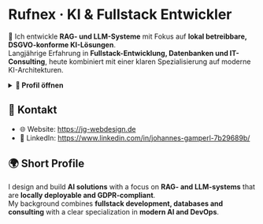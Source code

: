 # Rufnex · KI & Fullstack Entwickler

👋 Ich entwickle **RAG- und LLM-Systeme** mit Fokus auf **lokal betreibbare, DSGVO-konforme KI-Lösungen**.  
Langjährige Erfahrung in **Fullstack-Entwicklung, Datenbanken und IT-Consulting**, heute kombiniert mit einer klaren Spezialisierung auf moderne KI-Architekturen.  

<details>
<summary><strong>🔽 Profil öffnen</strong></summary>

## 🔎 Fokus: KI & moderne Systeme
- 🤖 Retrieval-Augmented Generation (RAG) mit Qdrant, Ollama, LangChain u. a.  
- 🧠 LLM-Integrationen: Prompting, Agenten, Tool-Use, Model Context Protocol (MCP)  
- 🐳 DevOps: Docker/Compose, reproducible Stacks, Monitoring  
- 🧩 Saubere Software-Architekturen: modular, testbar, skalierbar  

<details>
<summary>🛠️ Weitere Kompetenzen (aufklappen)</summary>

- 💻 Fullstack: PHP (Laravel, Symfony, Joomla), JavaScript/TypeScript (Vue, Node)  
- 🐬 Datenbanken: MySQL, MariaDB, PostgreSQL, Oracle  
- 🐍 Python: Data, ML, KI-Workflows  
- ⚙️ Weitere Sprachen: C++, R, u. a.  
- 📊 Consulting: Architektur, Skalierung, digitale Strategien  

</details>

<details>
  <summary>🌐 Sprachkenntnisse (aufklappen)</summary>
  
  - 🇩🇪 Deutsch: Muttersprache 
  - 🇬🇧 Englisch: fließend 
  - 🇮🇹 Italienisch & 🇫🇷 Französisch: Grundkenntnisse
 
</details>

</details>

## 📌 Kontakt
- 🌐 Website: https://jg-webdesign.de  
- 💼 LinkedIn: https://www.linkedin.com/in/johannes-gamperl-7b29689b/  

## 🌍 Short Profile

I design and build **AI solutions** with a focus on **RAG- and LLM-systems** that are **locally deployable and GDPR-compliant**.  
My background combines **fullstack development, databases and consulting** with a clear specialization in **modern AI and DevOps**.  
